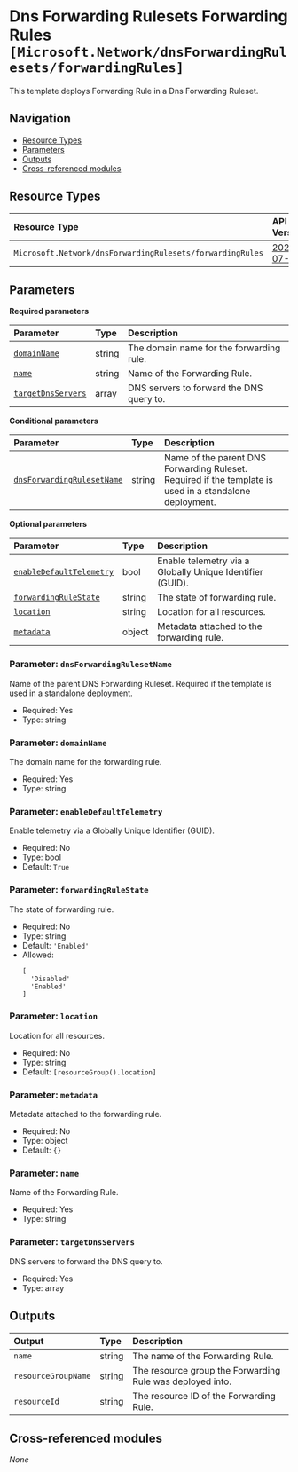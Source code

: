 # Dns Forwarding Rulesets Forwarding Rules `[Microsoft.Network/dnsForwardingRulesets/forwardingRules]`

This template deploys Forwarding Rule in a Dns Forwarding Ruleset.

## Navigation

- [Resource Types](#Resource-Types)
- [Parameters](#Parameters)
- [Outputs](#Outputs)
- [Cross-referenced modules](#Cross-referenced-modules)

## Resource Types

| Resource Type | API Version |
| :-- | :-- |
| `Microsoft.Network/dnsForwardingRulesets/forwardingRules` | [2022-07-01](https://learn.microsoft.com/en-us/azure/templates/Microsoft.Network/2022-07-01/dnsForwardingRulesets/forwardingRules) |

## Parameters

**Required parameters**

| Parameter | Type | Description |
| :-- | :-- | :-- |
| [`domainName`](#parameter-domainname) | string | The domain name for the forwarding rule. |
| [`name`](#parameter-name) | string | Name of the Forwarding Rule. |
| [`targetDnsServers`](#parameter-targetdnsservers) | array | DNS servers to forward the DNS query to. |

**Conditional parameters**

| Parameter | Type | Description |
| :-- | :-- | :-- |
| [`dnsForwardingRulesetName`](#parameter-dnsforwardingrulesetname) | string | Name of the parent DNS Forwarding Ruleset. Required if the template is used in a standalone deployment. |

**Optional parameters**

| Parameter | Type | Description |
| :-- | :-- | :-- |
| [`enableDefaultTelemetry`](#parameter-enabledefaulttelemetry) | bool | Enable telemetry via a Globally Unique Identifier (GUID). |
| [`forwardingRuleState`](#parameter-forwardingrulestate) | string | The state of forwarding rule. |
| [`location`](#parameter-location) | string | Location for all resources. |
| [`metadata`](#parameter-metadata) | object | Metadata attached to the forwarding rule. |

### Parameter: `dnsForwardingRulesetName`

Name of the parent DNS Forwarding Ruleset. Required if the template is used in a standalone deployment.
- Required: Yes
- Type: string

### Parameter: `domainName`

The domain name for the forwarding rule.
- Required: Yes
- Type: string

### Parameter: `enableDefaultTelemetry`

Enable telemetry via a Globally Unique Identifier (GUID).
- Required: No
- Type: bool
- Default: `True`

### Parameter: `forwardingRuleState`

The state of forwarding rule.
- Required: No
- Type: string
- Default: `'Enabled'`
- Allowed:
  ```Bicep
  [
    'Disabled'
    'Enabled'
  ]
  ```

### Parameter: `location`

Location for all resources.
- Required: No
- Type: string
- Default: `[resourceGroup().location]`

### Parameter: `metadata`

Metadata attached to the forwarding rule.
- Required: No
- Type: object
- Default: `{}`

### Parameter: `name`

Name of the Forwarding Rule.
- Required: Yes
- Type: string

### Parameter: `targetDnsServers`

DNS servers to forward the DNS query to.
- Required: Yes
- Type: array


## Outputs

| Output | Type | Description |
| :-- | :-- | :-- |
| `name` | string | The name of the Forwarding Rule. |
| `resourceGroupName` | string | The resource group the Forwarding Rule was deployed into. |
| `resourceId` | string | The resource ID of the Forwarding Rule. |

## Cross-referenced modules

_None_
